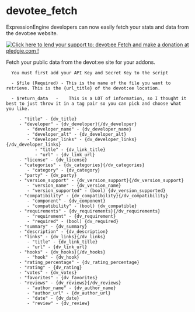 # devotee_fetch
ExpressionEngine developers can now easily fetch your stats and data from the devot:ee website.

<a href='https://pledgie.com/campaigns/32600'><img alt='Click here to lend your support to: devot:ee Fetch and make a donation at pledgie.com !' src='https://pledgie.com/campaigns/32600.png?skin_name=chrome' border='0' ></a>


Fetch your public data from the devot:ee site for your addons.

      You must first add your API Key and Secret Key to the script

      - $file (Required) - This is the name of the file you want to retrieve. This is the {url_title} of the devot:ee location.

      - $return_data   -    This is a LOT of information, so I thought it best to just throw it in a tag pair so you can pick and choose what you like.

         - "title" - {dv_title}
         - "developer" - {dv_developer}{/dv_developer}
            - "developer_name" - {dv_developer_name}
            - "developer_alt" - {dv_developer_alt}
            - "developer_links" - {dv_developer_links}{/dv_developer_links}
               - "title" - {dv_link_title}
               - "url" - {dv_link_url}
         - "license" - {dv_license}
         - "categories" - {dv_categories}{/dv_categories}
            - "category" - {dv_category}
         - "party" - {dv_party}
         - "version_support" - {dv_version_support}{/dv_version_support}
            - "version_name" - {dv_version_name}
            - "version_supported" - (bool) {dv_version_supported}
         - "compatibility" - {dv_compatibility}{/dv_compatibility}
            - "component" - {dv_component}
            - "compatibility" - (bool) {dv_compatible}
         - "requirements" - {dv_requirements}{/dv_requirements}
            - "requirement" - {dv_requirement}
            - "required" - (bool) {dv_required}
         - "summary" - {dv_summary}
         - "description" - {dv_description}
         - "links" - {dv_links}{/dv_links}
            - "title" - {dv_link_title}
            - "url" - {dv_link_url}
         - "hooks" - {dv_hooks}{/dv_hooks}
            - "hook" - {dv_hook}
         - "rating_percentage" - {dv_rating_percentage}
         - "rating" - {dv_rating}
         - "votes" - {dv_votes}
         - "favorites" - {dv_favorites}
         - "reviews" - {dv_reviews}{/dv_reviews}
            - "author_name" - {dv_author_name}
            - "author_url" - {dv_author_url}
            - "date" - {dv_date}
            - "review" - {dv_review}
